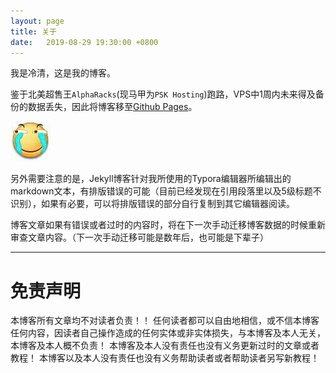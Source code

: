 ```yaml
---
layout: page
title: 关于
date:   2019-08-29 19:30:00 +0800
---
```


我是冷清，这是我的博客。

鉴于北美超售王`AlphaRacks`(现马甲为`PSK Hosting`)跑路，VPS中1周内未来得及备份的数据丢失，因此将博客移至[Github Pages](https://pages.github.com)。

![ku](pics/blog/about/huajiku.jpg)

另外需要注意的是，Jekyll博客针对我所使用的Typora编辑器所编辑出的markdown文本，有排版错误的可能（目前已经发现在引用段落里以及5级标题不识别），如果有必要，可以将排版错误的部分自行复制到其它编辑器阅读。

博客文章如果有错误或者过时的内容时，将在下一次手动迁移博客数据的时候重新审查文章内容。（下一次手动迁移可能是数年后，也可能是下辈子）

---



# 免责声明

本博客所有文章均不对读者负责！！
任何读者都可以自由地相信，或不信本博客任何内容，因读者自己操作造成的任何实体或非实体损失，与本博客及本人无关，本博客及本人概不负责！
本博客及本人没有责任也没有义务更新过时的文章或者教程！
本博客以及本人没有责任也没有义务帮助读者或者帮助读者另写新教程！
